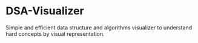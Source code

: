 # DSA-Visualizer
Simple and efficient data structure and algorithms visualizer to understand hard concepts by visual representation. 
